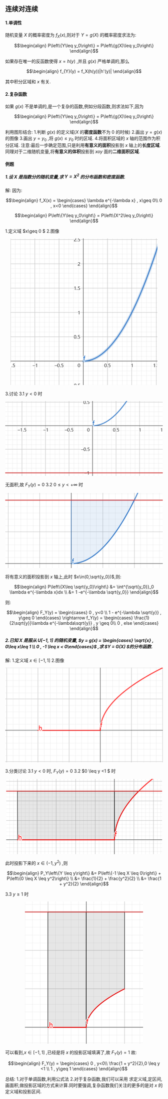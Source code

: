 ## 连续对连续

#### 1.单调性
随机变量 $X$ 的概率密度为 $f_X(x)$,则对于 $Y = g(X)$ 的概率密度求法为:

$$\begin{align}
    P\left\{Y\leq y_0\right\} = P\left\{g(X)\leq y_0\right\}
\end{align}$$

如果存在唯一的反函数使得 $x = h(y)$ ,并且 $g(x)$ 严格单调的,那么

$$\begin{align}
    f_{Y}(y) = f_X(h(y))|h'(y)|
\end{align}$$

其中积分区域和 $x$ 有关.

#### 2.复杂函数
如果 $g(x)$ 不是单调的,是一个复杂的函数,例如分段函数,则求法如下,因为

$$\begin{align}
    P\left\{Y\leq y_0\right\} = P\left\{g(X)\leq y_0\right\}
\end{align}$$

利用图形结合:
1.判断 $g(x)$ 的定义域($X$ 的**密度函数**不为 $0$ 的时候)
2.画出 $y = g(x)$ 的图像
3.画出 $y = y_0$ ,将 $g(x) \leq y_0$ 时的区域.
4.将面积区域的 $x$ 轴的范围作为积分区域.
注意:最后一步确定范围,只是利用**有意义的面积**投影到 $x$ 轴上的**长度区域**.同理对于二维随机变量,将**有意义的体积**投影到 $xoy$ 面的**二维面积区域**.

#### 例题
##### 1.设 $X$ 是指数分的随机变量,求 $Y = X^2$ 的分布函数和密度函数.
解:
因为:

$$\begin{align}
    f_X(x) = \begin{cases}
        \lambda e^{-\lambda x} , x\geq 0\\
        0 , x<0
    \end{cases}
\end{align}$$

$$\begin{align}
    P\left\{Y\leq y_0\right\} = P\left\{X^2\leq y_0\right\}
\end{align}$$

1.定义域 $x\geq 0 $
2.图像

<div align=center>
<img src = "./图像/1.png">
</div>

3.讨论
3.1 $y<0$ 时 

<div align=center>
<img src = "./图像/2.png">
</div>

无面积,故 $F_Y(y) = 0$
3.2 $0 \leq y< +\infty$ 时

<div align=center>
<img src = "./图像/3.png">
</div>

将有意义的面积投影到 $x$ 轴上,此时 $x\in(0,\sqrt{y_0})$,则:

$$\begin{align}
    P\left\{X\leq \sqrt{y_0}\right\} &= \int^{\sqrt{y_0}}_0 \lambda e^{-\lambda x}dx \\
    &= 1 -e^{-\lambda \sqrt{y_0}}
\end{align}$$

则:

$$\begin{align}
    F_Y(y) = \begin{cases}
        0 , y<0 \\
        1 - e^{-\lambda \sqrt{y}} , y\geq 0 
    \end{cases} \rightarrow f_Y(y) = \begin{cases}
        \frac{1}{2\sqrt{y}}\lambda e^{-\lambda\sqrt{y}} , y \geq 0\\
        0 , else
    \end{cases}    
\end{align}$$

##### 2.已知 $X$ 是服从 $U[-1,1]$ 的随机变量, $y = g(x) = \begin{cases} \sqrt{x} , 0\leq x\leq 1 \\ 0 , -1 \leq x < 0\end{cases}$ ,求 $Y = G(X) $的分布函数.
解:
1.定义域 $x \in[-1,1]$
2.图像
<div align=center>
<img src="./图像/4.png"/>
</div>

3.分类讨论
3.1 $y<0$ 时, $F_Y(y) = 0$
3.2 $0 \leq y <1 $ 时

<div align="center">
<img src = "./图像/5.png">
</div>


此时投影下来的 $x \in(-1,y^2)$ ,则

$$\begin{align}
    P_Y\left\{Y \leq y\right\} &= P\left\{-1 \leq X \leq 0\right\} + P\left\{0 \leq X \leq y^2\right\} \\
    &= \frac{1}{2} + \frac{y^2}{2} \\
    &= \frac{1 + y^2}{2}
\end{align}$$

3.3 $y \geq 1$ 时

<div align=center>
<img src="./图像/6.png"/>
</div>

可以看到,$x\in[-1,1]$ ,已经是将 $x$ 的投影区域填满了,故 $F_Y(y) = 1$ 
故:

$$\begin{align}
    F_Y(y) = \begin{cases}
        0 , y<0\\
        \frac{1 + y^2}{2},0 \leq y <1 \\
        1 , y\geq 1
    \end{cases}
\end{align}$$






总结:
1.对于单调函数,利用公式法
2.对于复杂函数,我们可以采用 求定义域,定区间,画面积,做投影区域的方式来计算.同时要强调,复杂函数我们关注的更多的是对 $x$ 的定义域和投影区间.
